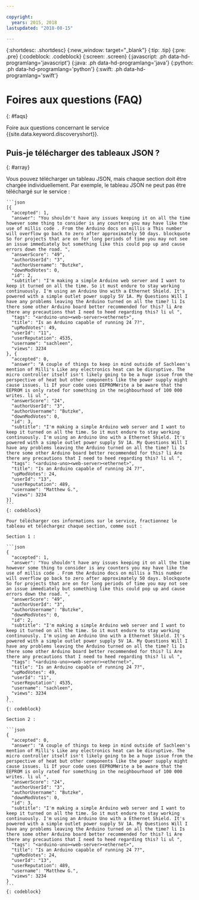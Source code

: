 ```yaml
---

copyright:
  years: 2015, 2018
lastupdated: "2018-08-15"

---
```


{:shortdesc: .shortdesc}
{:new_window: target="_blank"}
{:tip: .tip}
{:pre: .pre}
{:codeblock: .codeblock}
{:screen: .screen}
{:javascript: .ph data-hd-programlang='javascript'}
{:java: .ph data-hd-programlang='java'}
{:python: .ph data-hd-programlang='python'}
{:swift: .ph data-hd-programlang='swift'}

# Foires aux questions (FAQ)
{: #faqs}

Foire aux questions concernant le service {{site.data.keyword.discoveryshort}}. 

## Puis-je télécharger des tableaux JSON ?
{: #array} 

Vous pouvez télécharger un tableau JSON, mais chaque section doit être chargée individuellement. Par exemple, le tableau JSON ne peut pas être téléchargé sur le service :

    ```json
    [{
      "accepted": 1,
      "answer": "You shouldn't have any issues keeping it on all the time however some thing to consider is any counters you may have like the use of millis code . From the Arduino docs on millis a This number will overflow go back to zero after approximately 50 days. blockquote So for projects that are on for long periods of time you may not see an issue immediately but something like this could pop up and cause errors down the road. ",
      "answerScore": "49",
      "authorUserId": "3",
      "authorUsername": "Butzke",
      "downModVotes": 0,
      "id": 2,
      "subtitle": "I'm making a simple Arduino web server and I want to keep it turned on all the time. So it must endure to stay working continuously. I'm using an Arduino Uno with a Ethernet Shield. It's powered with a simple outlet power supply 5V 1A. My Questions Will I have any problems leaving the Arduino turned on all the time? li Is there some other Arduino board better recommended for this? li Are there any precautions that I need to heed regarding this? li ul ",
      "tags": "<arduino-uno><web-server><ethernet>",
      "title": "Is an Arduino capable of running 24 7?",
      "upModVotes": 49,
      "userId": "11",
      "userReputation": 4535,
      "username": "sachleen",
      "views": 3234
    }, {
      "accepted": 0,
      "answer": "A couple of things to keep in mind outside of Sachleen's mention of Milli's Like any electronics heat can be disruptive. The micro controller itself isn't likely going to be a huge issue from the perspective of heat but other components like the power supply might cause issues. li If your code uses EEPROMWrite a be aware that the EEPROM is only rated for something in the neighbourhood of 100 000 writes. li ul ",
      "answerScore": "24",
      "authorUserId": "3",
      "authorUsername": "Butzke",
      "downModVotes": 0,
      "id": 3,
      "subtitle": "I'm making a simple Arduino web server and I want to keep it turned on all the time. So it must endure to stay working continuously. I'm using an Arduino Uno with a Ethernet Shield. It's powered with a simple outlet power supply 5V 1A. My Questions Will I have any problems leaving the Arduino turned on all the time? li Is there some other Arduino board better recommended for this? li Are there any precautions that I need to heed regarding this? li ul ",
      "tags": "<arduino-uno><web-server><ethernet>",
      "title": "Is an Arduino capable of running 24 7?",
      "upModVotes": 24,
      "userId": "13",
      "userReputation": 489,
      "username": "Matthew G.",
      "views": 3234
    }]
    ```
    {: codeblock}

    Pour télécharger ces informations sur le service, fractionnez le tableau et téléchargez chaque section, comme suit :

    Section 1 :

    ```json
    {
      "accepted": 1,
      "answer": "You shouldn't have any issues keeping it on all the time however some thing to consider is any counters you may have like the use of millis code . From the Arduino docs on millis a This number will overflow go back to zero after approximately 50 days. blockquote So for projects that are on for long periods of time you may not see an issue immediately but something like this could pop up and cause errors down the road. ",
      "answerScore": "49",
      "authorUserId": "3",
      "authorUsername": "Butzke",
      "downModVotes": 0,
      "id": 2,
      "subtitle": "I'm making a simple Arduino web server and I want to keep it turned on all the time. So it must endure to stay working continuously. I'm using an Arduino Uno with a Ethernet Shield. It's powered with a simple outlet power supply 5V 1A. My Questions Will I have any problems leaving the Arduino turned on all the time? li Is there some other Arduino board better recommended for this? li Are there any precautions that I need to heed regarding this? li ul ",
      "tags": "<arduino-uno><web-server><ethernet>",
      "title": "Is an Arduino capable of running 24 7?",
      "upModVotes": 49,
      "userId": "11",
      "userReputation": 4535,
      "username": "sachleen",
      "views": 3234
    }
    ```
    {: codeblock}

    Section 2 :

    ```json
    {
      "accepted": 0,
      "answer": "A couple of things to keep in mind outside of Sachleen's mention of Milli's Like any electronics heat can be disruptive. The micro controller itself isn't likely going to be a huge issue from the perspective of heat but other components like the power supply might cause issues. li If your code uses EEPROMWrite a be aware that the EEPROM is only rated for something in the neighbourhood of 100 000 writes. li ul ",
      "answerScore": "24",
      "authorUserId": "3",
      "authorUsername": "Butzke",
      "downModVotes": 0,
      "id": 3,
      "subtitle": "I'm making a simple Arduino web server and I want to keep it turned on all the time. So it must endure to stay working continuously. I'm using an Arduino Uno with a Ethernet Shield. It's powered with a simple outlet power supply 5V 1A. My Questions Will I have any problems leaving the Arduino turned on all the time? li Is there some other Arduino board better recommended for this? li Are there any precautions that I need to heed regarding this? li ul ",
      "tags": "<arduino-uno><web-server><ethernet>",
      "title": "Is an Arduino capable of running 24 7?",
      "upModVotes": 24,
      "userId": "13",
      "userReputation": 489,
      "username": "Matthew G.",
      "views": 3234
    }
    ```
    {: codeblock}
